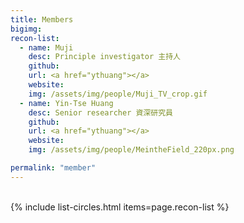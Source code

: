 ```yaml
---
title: Members
bigimg: 
recon-list:
  - name: Muji
    desc: Principle investigator 主持人
    github: 
    url: <a href="ythuang"></a>
    website: 
    img: /assets/img/people/Muji_TV_crop.gif
  - name: Yin-Tse Huang
    desc: Senior researcher 資深研究員
    github: 
    url: <a href="ythuang"></a>
    website: 
    img: /assets/img/people/MeintheField_220px.png

permalink: "member"
---
```

<br>
{% include list-circles.html items=page.recon-list %}
